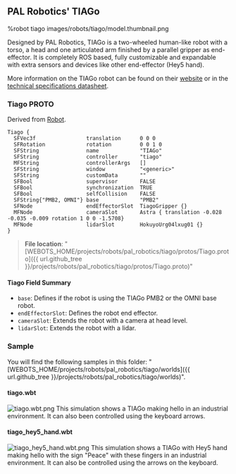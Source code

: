 ## PAL Robotics' TIAGo

%robot tiago images/robots/tiago/model.thumbnail.png

Designed by PAL Robotics, TIAGo is a two-wheeled human-like robot with a torso, a head and one articulated arm finished by a parallel gripper as end-effector.
It is completely ROS based, fully customizable and expandable with extra sensors and devices like other end-effector (Hey5 hand).

More information on the TIAGo robot can be found on their [website](http://pal-robotics.com/robots/tiago/) or in the [technical specifications datasheet](https://pal-robotics.com/wp-content/uploads/2022/04/Datasheet_TIAGo.pdf).

### Tiago PROTO

Derived from [Robot](../reference/robot.md).

```
Tiago {
  SFVec3f                translation      0 0 0
  SFRotation             rotation         0 0 1 0
  SFString               name             "TIAGo"
  SFString               controller       "tiago"
  MFString               controllerArgs   []
  SFString               window           "<generic>"
  SFString               customData       ""
  SFBool                 supervisor       FALSE
  SFBool                 synchronization  TRUE
  SFBool                 selfCollision    FALSE
  SFString{"PMB2, OMNI"} base             "PMB2"
  SFNode                 endEffectorSlot  TiagoGripper {}
  MFNode                 cameraSlot       Astra { translation -0.028 -0.035 -0.009 rotation 1 0 0 -1.5708}
  MFNode                 lidarSlot        HokuyoUrg04lxug01 {}
}
```

> **File location**: "[WEBOTS\_HOME/projects/robots/pal\_robotics/tiago/protos/Tiago.proto]({{ url.github_tree }}/projects/robots/pal_robotics/tiago/protos/Tiago.proto)"

#### Tiago Field Summary

- `base`: Defines if the robot is using the TIAGo PMB2 or the OMNI base robot.
- `endEffectorSlot`:  Defines the robot end effector.
- `cameraSlot`:  Extends the robot with a camera at head level.
- `lidarSlot`: Extends the robot with a lidar.

### Sample

You will find the following samples in this folder: "[WEBOTS\_HOME/projects/robots/pal\_robotics/tiago/worlds]({{ url.github_tree }}/projects/robots/pal_robotics/tiago/worlds)".

#### tiago.wbt

![tiago.wbt.png](images/robots/tiago/tiago.wbt.thumbnail.jpg) This simulation shows a TIAGo making hello in an industrial environment.
It can also been controlled using the keyboard arrows.

#### tiago\_hey5\_hand.wbt

![tiago\_hey5\_hand.wbt.png](images/robots/tiago/tiago_hey5_hand.wbt.thumbnail.jpg) This simulation shows a TIAGo with Hey5 hand making hello with the sign "Peace" with these fingers in an industrial environment.
It can also be controlled using the arrows on the keyboard.
